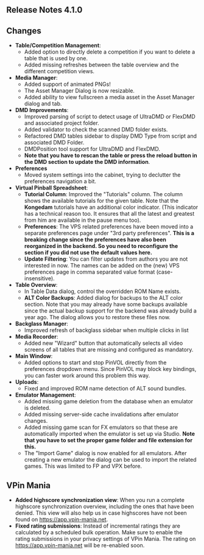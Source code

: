 ## Release Notes 4.1.0

## Changes

- **Table/Competition Management**:
  - Added option to directly delete a competition if you want to delete a table that is used by one.
  - Added missing refreshes between the table overview and the different competition views.
- **Media Manager**:
  - Added support of animated PNGs!
  - The Asset Manager Dialog is now resizable.
  - Added ability to view fullscreen a media asset in the Asset Manager dialog and tab.
- **DMD Improvements**:
  - Improved parsing of script to detect usage of UltraDMD or FlexDMD and associated project folder.
  - Added validator to check the scanned DMD folder exists.
  - Refactored DMD tables sidebar to display DMD Type from script and associated DMD Folder.
  - DMDPosition tool support for UltraDMD and FlexDMD.
  - **Note that you have to rescan the table or press the reload button in the DMD section to update the DMD information**.
- **Preferences**
  - Moved system settings into the cabinet, trying to declutter the preferences navigation a bit.
- **Virtual Pinball Spreadsheet**:
  - **Tutorial Column**: Improved the "Tutorials" column. The column shows the available tutorials for the given table. Note that the **Kongedam** tutorials have an additional color indicator. (This indicator has a technical reason too. It ensures that all the latest and greatest from him are available in the pause menu too).
  - **Preferences**: The VPS related preferences have been moved into a separate preferences page under "3rd party preferences". **This is a breaking change since the preferences have also been reorganized in the backend. So you need to reconfigure the section if you did not use the default values here.**
  - **Update Filtering**: You can filter updates from authors you are not interested in now. The names can be added on the (new) VPS preferences page in comma separated value format (case-insensitive).
- **Table Overview**: 
  - In Table Data dialog, control the overridden ROM Name exists.
  - **ALT Color Backups**: Added dialog for backups to the ALT color section. Note that you may already have some backups available since the actual backup support for the backend was already build a year ago. The dialog allows you to restore these files now.
- **Backglass Manager**:
  - Improved refresh of backglass sidebar when multiple clicks in list
- **Media Recorder**:
  - Added new "Wizard" button that automatically selects all video screens of all tables that are missing and configured as mandatory.
- **Main Window**:
  - Added options to start and stop PinVOL directly from the preferences dropdown menu. Since PinVOL may block key bindings, you can faster work around this problem this way.
- **Uploads**:
  - Fixed and improved ROM name detection of ALT sound bundles.
- **Emulator Management**: 
  - Added missing game deletion from the database when an emulator is deleted.
  - Added missing server-side cache invalidations after emulator changes.
  - Added missing game scan for FX emulators so that these are automatically imported when the emulator is set up via Studio. **Note that you have to set the proper game folder and file extension for this.**
  - The "Import Game" dialog is now enabled for all emulators. After creating a new emulator the dialog can be used to import the related games. This was limited to FP and VPX before.


## VPin Mania

- **Added highscore synchronization view**: When you run a complete highscore synchronization overview, including the ones that have been denied. This view will also help us in case highscores have not been found on https://app.vpin-mania.net. 
- **Fixed rating submissions**: Instead of incremental ratings they are calculated by a scheduled bulk operation. Make sure to enable the rating submissions in your privacy settings of VPin Mania. The rating on https://app.vpin-mania.net will be re-enabled soon. 